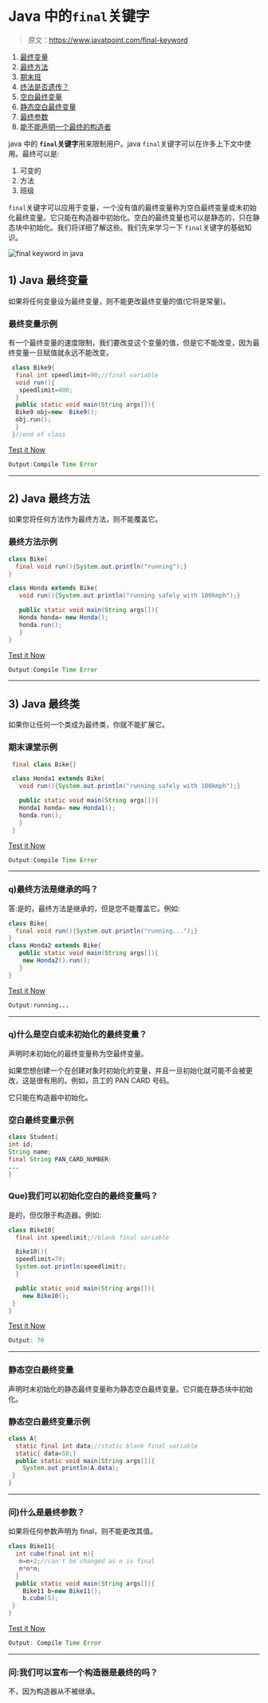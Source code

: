 # Java 中的`final`关键字

> 原文：<https://www.javatpoint.com/final-keyword>

1.  [最终变量](#finalv)
2.  [最终方法](#finalm)
3.  [期末班](#finalc)
4.  [终法是否遗传？](#finalisinherited)
5.  [空白最终变量](#finalblank)
6.  [静态空白最终变量](#finalstaticblank)
7.  [最终参数](#finalpara)
8.  [能不能声明一个最终的构造者](#finalcons)

java 中的 **`final`关键字**用来限制用户。java `final`关键字可以在许多上下文中使用。最终可以是:

1.  可变的
2.  方法
3.  班级

`final`关键字可以应用于变量，一个没有值的最终变量称为空白最终变量或未初始化最终变量。它只能在构造器中初始化。空白的最终变量也可以是静态的，只在静态块中初始化。我们将详细了解这些。我们先来学习一下 `final`关键字的基础知识。

![final keyword in java](../img/a972f1014788d3d5db2f83f8753299f4.png)

## 1) Java 最终变量

如果将任何变量设为最终变量，则不能更改最终变量的值(它将是常量)。

### 最终变量示例

有一个最终变量的速度限制，我们要改变这个变量的值，但是它不能改变，因为最终变量一旦赋值就永远不能改变。

```java
 class Bike9{
  final int speedlimit=90;//final variable
  void run(){
   speedlimit=400;
  }
  public static void main(String args[]){
  Bike9 obj=new  Bike9();
  obj.run();
  }
 }//end of class

```

[Test it Now](https://www.javatpoint.com/opr/test.jsp?filename=Bike9)

```java
Output:Compile Time Error

```

* * *

## 2) Java 最终方法

如果您将任何方法作为最终方法，则不能覆盖它。

### 最终方法示例

```java
class Bike{
  final void run(){System.out.println("running");}
}

class Honda extends Bike{
   void run(){System.out.println("running safely with 100kmph");}

   public static void main(String args[]){
   Honda honda= new Honda();
   honda.run();
   }
}

```

[Test it Now](https://www.javatpoint.com/opr/test.jsp?filename=Honda)

```java
Output:Compile Time Error

```

* * *

## 3) Java 最终类

如果你让任何一个类成为最终类，你就不能扩展它。

### 期末课堂示例

```java
 final class Bike{}

 class Honda1 extends Bike{
   void run(){System.out.println("running safely with 100kmph");}

   public static void main(String args[]){
   Honda1 honda= new Honda1();
   honda.run();
   }
 }

```

[Test it Now](https://www.javatpoint.com/opr/test.jsp?filename=Honda1)

```java
Output:Compile Time Error

```

* * *

### q)最终方法是继承的吗？

答:是的，最终方法是继承的，但是您不能覆盖它。例如:

```java
class Bike{
  final void run(){System.out.println("running...");}
}
class Honda2 extends Bike{
   public static void main(String args[]){
    new Honda2().run();
   }
}

```

[Test it Now](https://www.javatpoint.com/opr/test.jsp?filename=Honda2)

```java
Output:running...

```

* * *

### q)什么是空白或未初始化的最终变量？

声明时未初始化的最终变量称为空最终变量。

如果您想创建一个在创建对象时初始化的变量，并且一旦初始化就可能不会被更改，这是很有用的。例如，员工的 PAN CARD 号码。

它只能在构造器中初始化。

### 空白最终变量示例

```java
class Student{
int id;
String name;
final String PAN_CARD_NUMBER;
...
}

```

### Que)我们可以初始化空白的最终变量吗？

是的，但仅限于构造器。例如:

```java
class Bike10{
  final int speedlimit;//blank final variable

  Bike10(){
  speedlimit=70;
  System.out.println(speedlimit);
  }

  public static void main(String args[]){
    new Bike10();
 }
}

```

[Test it Now](https://www.javatpoint.com/opr/test.jsp?filename=Bike10)

```java
Output: 70

```

* * *

### 静态空白最终变量

声明时未初始化的静态最终变量称为静态空白最终变量。它只能在静态块中初始化。

### 静态空白最终变量示例

```java
class A{
  static final int data;//static blank final variable
  static{ data=50;}
  public static void main(String args[]){
    System.out.println(A.data);
 }
}

```

* * *

### 问)什么是最终参数？

如果将任何参数声明为 final，则不能更改其值。

```java
class Bike11{
  int cube(final int n){
   n=n+2;//can't be changed as n is final
   n*n*n;
  }
  public static void main(String args[]){
    Bike11 b=new Bike11();
    b.cube(5);
 }
}

```

[Test it Now](https://www.javatpoint.com/opr/test.jsp?filename=Bike11)

```java
Output: Compile Time Error

```

* * *

### 问:我们可以宣布一个构造器是最终的吗？

不，因为构造器从不被继承。